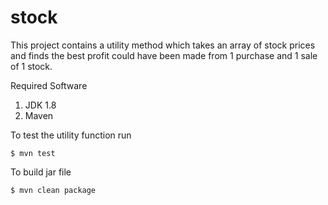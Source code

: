 # stock
This project contains a utility method which  takes an array of stock prices  and finds the best profit could have been made from 1 purchase and 1 sale of 1 stock.

Required Software
1. JDK 1.8
2. Maven 

To test the utility function  run
```
$ mvn test
```
To build jar file
```
$ mvn clean package
```

